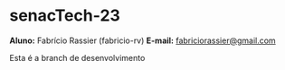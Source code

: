 # senacTech-23

**Aluno:** Fabrício Rassier (fabricio-rv)
**E-mail:** fabriciorassier@gmail.com

Esta é a branch de desenvolvimento
